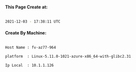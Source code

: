 
   
#### This Page Create at:

```bash

2021-12-03 - 17:38:11 UTC

```

#### Create By Machine:

```bash

Host Name : fv-az77-964

platform  : Linux-5.11.0-1021-azure-x86_64-with-glibc2.31

Ip Local  : 10.1.1.126

```

